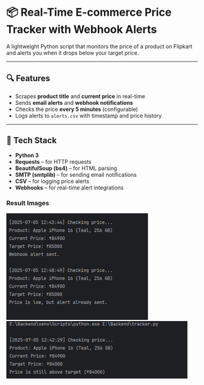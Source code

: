 # 📦 Real-Time E-commerce Price Tracker with Webhook Alerts

A lightweight Python script that monitors the price of a product on Flipkart and alerts you when it drops below your target price.

---
## 🔍 Features

-  Scrapes **product title** and **current price** in real-time  
-  Sends **email alerts** and **webhook notifications**  
-  Checks the price **every 5 minutes** (configurable)  
-  Logs alerts to `alerts.csv` with timestamp and price history  

---

## 🔧 Tech Stack

- **Python 3**
- **Requests** – for HTTP requests  
- **BeautifulSoup (bs4)** – for HTML parsing  
- **SMTP (smtplib)** – for sending email notifications  
- **CSV** – for logging price alerts  
- **Webhooks** – for real-time alert integrations


### Result Images

![Result 1](output/res1.png)
![Result 2](output/res2.png)
